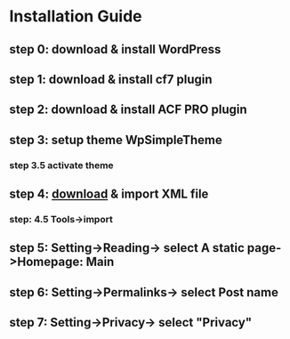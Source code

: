 # Installation Guide

## step 0: download & install WordPress

## step 1: download & install cf7 plugin

## step 2: download & install ACF PRO plugin

## step 3: setup theme WpSimpleTheme

### step 3.5 activate theme

## step 4: [download](wpsimpletheme.xml) & import XML file
### step: 4.5 Tools->import

## step 5: Setting->Reading-> select A static page->Homepage: Main

## step 6: Setting->Permalinks-> select Post name 

## step 7: Setting->Privacy-> select "Privacy"
